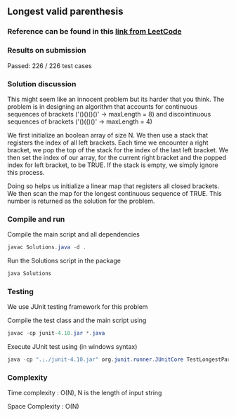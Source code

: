 ## Longest valid parenthesis
### Reference can be found in this [link from LeetCode](https://leetcode.com/problems/longest-valid-parentheses/description/)

### Results on submission
Passed: 226 / 226 test cases

### Solution discussion
This might seem like an innocent problem but its harder that you think. The problem is in designing an algorithm that accounts for 
continuous sequences of brackets ('()()()()' -> maxLength = 8) and discointinuous sequences of brackets ('()(()()' -> maxLength = 4)

We first initialize an boolean array of size N. We then use a stack that registers the index of all left brackets. 
Each time we encounter a right bracket, we pop the top of the stack for the index of the last left bracket. We then set 
the index of our array, for the current right bracket and the popped index for left bracket, to be TRUE. If the stack is empty,
we simply ignore this process. 

Doing so helps us initialize a linear map that registers all closed brackets. We then scan the map for the longest continuous sequence
of TRUE. This number is returned as the solution for the problem. 

### Compile and run
Compile the main script and all dependencies
``` java
javac Solutions.java -d .
```

Run the Solutions script in the package
``` java
java Solutions
```

### Testing
We use JUnit testing framework for this problem

Compile the test class and the main script using
``` java
javac -cp junit-4.10.jar *.java
```

Execute JUnit test using (in windows syntax)
``` java
java -cp ".;./junit-4.10.jar" org.junit.runner.JUnitCore TestLongestParenthesis
```

### Complexity
Time complexity 	: O(N), N is the length of input string

Space Complexity 	: O(N)
